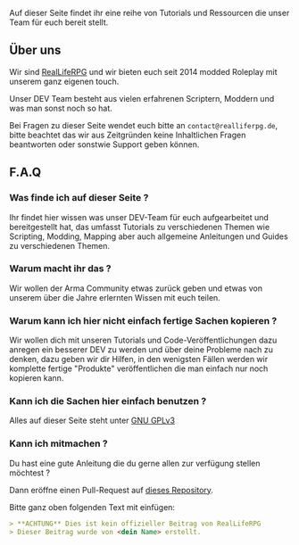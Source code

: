 Auf dieser Seite findet ihr eine reihe von Tutorials und Ressourcen die unser Team für euch bereit stellt.



## Über uns

Wir sind [RealLifeRPG](https://www.realliferpg.de) und wir bieten euch seit 2014 modded Roleplay mit unserem ganz eigenen touch.

Unser DEV Team besteht aus vielen erfahrenen Scriptern, Moddern und was man sonst noch so hat.

Bei Fragen zu dieser Seite wendet euch bitte an `contact@realliferpg.de`, bitte beachtet das wir aus Zeitgründen keine Inhaltlichen Fragen beantworten oder sonstwie Support geben können.

## F.A.Q

### Was finde ich auf dieser Seite ?

Ihr findet hier wissen was unser DEV-Team für euch aufgearbeitet und bereitgestellt hat, das umfasst Tutorials zu verschiedenen Themen wie Scripting, Modding, Mapping aber auch allgemeine Anleitungen und Guides zu verschiedenen Themen.

### Warum macht ihr das ?

Wir wollen der Arma Community etwas zurück geben und etwas von unserem über die Jahre erlernten Wissen mit euch teilen.

### Warum kann ich hier nicht einfach fertige Sachen kopieren ?

Wir wollen dich mit unseren Tutorials und Code-Veröffentlichungen dazu anregen ein besserer DEV zu werden und über deine Probleme nach zu denken, dazu geben wir dir Hilfen, in den wenigsten Fällen werden wir komplette fertige "Produkte" veröffentlichen die man einfach nur noch kopieren kann.

### Kann ich die Sachen hier einfach benutzen ?

Alles auf dieser Seite steht unter [GNU GPLv3](https://github.com/A3ReallifeRPG/a3realliferpg.github.io/blob/master/LICENSE)

### Kann ich mitmachen ?

Du hast eine gute Anleitung die du gerne allen zur verfügung stellen möchtest ?

Dann eröffne einen Pull-Request auf [dieses Repository](https://github.com/A3ReallifeRPG/A3ReallifeRPG.github.io).

Bitte ganz oben folgenden Text mit einfügen:

```markdown
> **ACHTUNG** Dies ist kein offizieller Beitrag von RealLifeRPG
> Dieser Beitrag wurde von <dein Name> erstellt.
```

